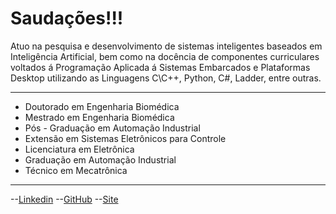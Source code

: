 <h1>Saudações!!!</h1>
<p>
  Atuo na pesquisa e desenvolvimento de sistemas inteligentes baseados em Inteligência Artificial, bem como na docência de componentes curriculares voltados á Programação Aplicada á Sistemas Embarcados e Plataformas Desktop utilizando as Linguagens C\C++, Python, C#, Ladder, entre outras.<br>
</p>

<hr>

* Doutorado em Engenharia Biomédica 
* Mestrado em Engenharia Biomédica
* Pós - Graduação em Automação Industrial
* Extensão em Sistemas Eletrônicos para Controle
* Licenciatura em Eletrônica
* Graduação em Automação Industrial
* Técnico em Mecatrônica

<hr>

--[Linkedin](https://www.linkedin.com/in/bruno-medina-pedroso-ph-d-b3651286/)
--[GitHub](https://github.com/drbrunompedroso)
--[Site](https://profbrunopedroso.webnode.page/)
